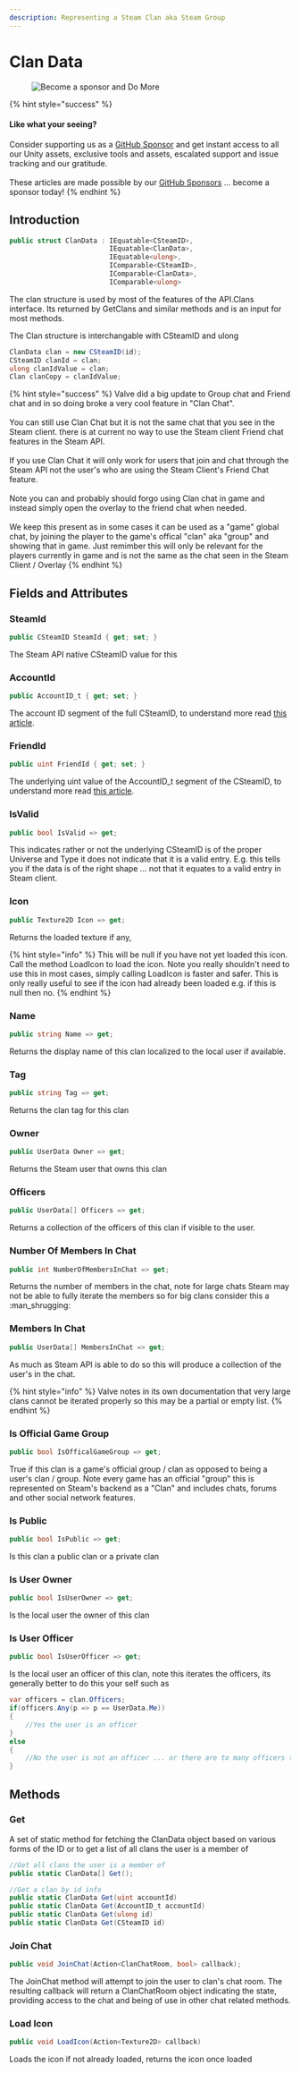 ```yaml
---
description: Representing a Steam Clan aka Steam Group
---
```


# Clan Data

<figure><img src="../../../.gitbook/assets/512x128 Sponsor Banner.png" alt="Become a sponsor and Do More"><figcaption></figcaption></figure>

{% hint style="success" %}
#### Like what your seeing?

Consider supporting us as a [GitHub Sponsor](../../../) and get instant access to all our Unity assets, exclusive tools and assets, escalated support and issue tracking and our gratitude.\
\
These articles are made possible by our [GitHub Sponsors](https://github.com/sponsors/heathen-engineering) ... become a sponsor today!
{% endhint %}

## Introduction

```csharp
public struct ClanData : IEquatable<CSteamID>, 
                         IEquatable<ClanData>, 
                         IEquatable<ulong>, 
                         IComparable<CSteamID>, 
                         IComparable<ClanData>, 
                         IComparable<ulong>
```

The clan structure is used by most of the features of the API.Clans interface. Its returned by GetClans and similar methods and is an input for most methods.

The Clan structure is interchangable with CSteamID and ulong

```csharp
ClanData clan = new CSteamID(id);
CSteamID clanId = clan;
ulong clanIdValue = clan;
Clan clanCopy = clanIdValue;
```

{% hint style="success" %}
Valve did a big update to Group chat and Friend chat and in so doing broke a very cool feature in "Clan Chat".\
\
You can still use Clan Chat but it is not the same chat that you see in the Steam client. there is at current no way to use the Steam client Friend chat features in the Steam API. \
\
If you use Clan Chat it will only work for users that join and chat through the Steam API not the user's who are using the Steam Client's Friend Chat feature.\
\
Note you can and probably should forgo using Clan chat in game and instead simply open the overlay to the friend chat when needed.\
\
We keep this present as in some cases it can be used as a "game" global chat, by joining the player to the game's offical "clan" aka "group" and showing that in game. Just remimber this will only be relevant for the players currently in game and is not the same as the chat seen in the Steam Client / Overlay
{% endhint %}

## Fields and Attributes

### SteamId

```csharp
public CSteamID SteamId { get; set; }
```

The Steam API native CSteamID value for this&#x20;

### AccountId

```csharp
public AccountID_t { get; set; }
```

The account ID segment of the full CSteamID, to understand more read [this article](../unity/quick-start-guide/csteamid.md).

### FriendId

```csharp
public uint FriendId { get; set; }
```

The underlying uint value of the AccountID\_t segment of the CSteamID, to understand more read [this article](../unity/quick-start-guide/csteamid.md).

### IsValid

```csharp
public bool IsValid => get;
```

This indicates rather or not the underlying CSteamID is of the proper Universe and Type it does not indicate that it is a valid entry. E.g. this tells you if the data is of the right shape ... not that it equates to a valid entry in Steam client.

### Icon

```csharp
public Texture2D Icon => get;
```

Returns the loaded texture if any,&#x20;

{% hint style="info" %}
This will be null if you have not yet loaded this icon. Call the method LoadIcon to load the icon. Note you really shouldn't need to use this in most cases, simply calling LoadIcon is faster and safer. This is only really useful to see if the icon had already been loaded e.g. if this is null then no.
{% endhint %}

### Name

```csharp
public string Name => get;
```

Returns the display name of this clan localized to the local user if available.

### Tag

```csharp
public string Tag => get; 
```

Returns the clan tag for this clan

### Owner

```csharp
public UserData Owner => get;
```

Returns the Steam user that owns this clan

### Officers

```csharp
public UserData[] Officers => get;
```

Returns a collection of the officers of this clan if visible to the user.

### Number Of Members In Chat

```csharp
public int NumberOfMembersInChat => get;
```

Returns the number of members in the chat, note for large chats Steam may not be able to fully iterate the members so for big clans consider this a :man\_shrugging:

### Members In Chat

```csharp
public UserData[] MembersInChat => get;
```

As much as Steam API is able to do so this will produce a collection of the user's in the chat.&#x20;

{% hint style="info" %}
Valve notes in its own documentation that very large clans cannot be iterated properly so this may be a partial or empty list.
{% endhint %}

### Is Official Game Group

```csharp
public bool IsOfficalGameGroup => get;
```

True if this clan is a game's official group / clan as opposed to being a user's clan / group. Note every game has an official "group" this is represented on Steam's backend as a "Clan" and includes chats, forums and other social network features.

### Is Public

```csharp
public bool IsPublic => get;
```

Is this clan a public clan or a private clan

### Is User Owner

```csharp
public bool IsUserOwner => get;
```

Is the local user the owner of this clan

### Is User Officer

```csharp
public bool IsUserOfficer => get;
```

Is the local user an officer of this clan, note this iterates the officers, its generally better to do this your self such as&#x20;

```csharp
var officers = clan.Officers;
if(officers.Any(p => p == UserData.Me))
{
    //Yes the user is an officer
}
else
{
    //No the user is not an officer ... or there are to many officers to properly iterate
}
```



## Methods

### Get

A set of static method for fetching the ClanData object based on various forms of the ID or to get a list of all clans the user is a member of

```csharp
//Get all clans the user is a member of
public static ClanData[] Get();

//Get a clan by id info
public static ClanData Get(uint accountId)
public static ClanData Get(AccountID_t accountId)
public static ClanData Get(ulong id)
public static ClanData Get(CSteamID id)
```

### Join Chat

```csharp
public void JoinChat(Action<ClanChatRoom, bool> callback);
```

The JoinChat method will attempt to join the user to clan's chat room. The resulting callback will return a ClanChatRoom object indicating the state, providing access to the chat and being of use in other chat related methods.

### Load Icon

```csharp
public void LoadIcon(Action<Texture2D> callback)
```

Loads the icon if not already loaded, returns the icon once loaded
